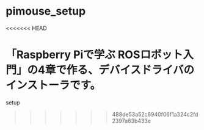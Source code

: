 # pimouse_setup
<<<<<<< HEAD

「Raspberry Piで学ぶ ROSロボット入門」の4章で作る、デバイスドライバのインストーラです。
=======
setup
>>>>>>> 488de53a52c6940f06f1a324c2fd2397a63b433e
